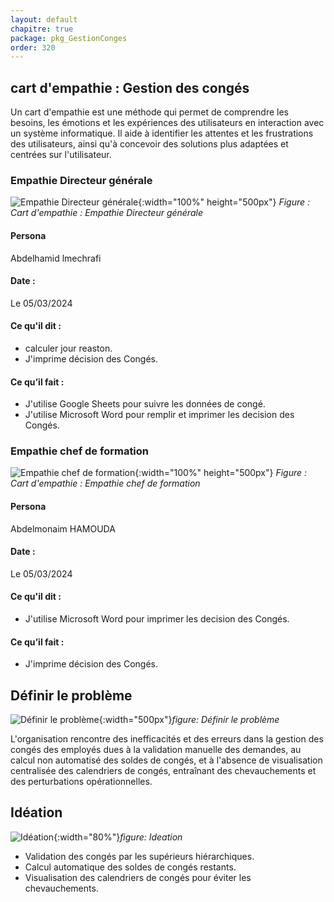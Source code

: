 ```yaml
---
layout: default
chapitre: true
package: pkg_GestionConges
order: 320
---
```


<!-- new slide -->

## cart d'empathie : Gestion des congés

<!-- note -->

Un cart d'empathie est une méthode qui permet de comprendre les besoins, les émotions et les expériences des utilisateurs en interaction avec un système informatique.
Il aide à identifier les attentes et les frustrations des utilisateurs, ainsi qu'à concevoir des solutions plus adaptées et centrées sur l'utilisateur.

<!-- new slide -->

### Empathie Directeur générale

![Empathie Directeur générale](/gestion-personnels/diagrammes/pkg_GestionConges/empathie-Directeur_pkg_GestionConge.svg){:width="100%" height="500px"}
_Figure : Cart d'empathie : Empathie Directeur générale_

<!-- note -->

#### Persona

Abdelhamid lmechrafi

#### Date :

Le 05/03/2024

#### Ce qu'il dit :

- calculer jour reaston.
- J'imprime décision des Congés.

#### Ce qu’il fait :

- J'utilise Google Sheets pour suivre les données de congé.
- J'utilise Microsoft Word pour remplir et imprimer les decision des Congés.

<!-- new slide -->

### Empathie chef de formation

![Empathie chef de formation](/gestion-personnels/diagrammes/pkg_GestionConges/empathie-chef_de_formation_pkg_GestionConge.svg){:width="100%" height="500px"}
_Figure : Cart d'empathie : Empathie chef de formation_

<!-- note -->

#### Persona

Abdelmonaim HAMOUDA

#### Date :

Le 05/03/2024

#### Ce qu'il dit :

- J'utilise Microsoft Word pour imprimer les decision des Congés.

#### Ce qu’il fait :

- J'imprime décision des Congés.

## Définir le problème

![Définir le problème](/gestion-personnels/pkg_GestionConges/besoin/images/problem.jpg){:width="500px"}_figure: Définir le problème_

L'organisation rencontre des inefficacités et des erreurs dans la gestion des congés des employés dues à la validation manuelle des demandes, au calcul non automatisé des soldes de congés, et à l'absence de visualisation centralisée des calendriers de congés, entraînant des chevauchements et des perturbations opérationnelles.

<!-- new slide -->

## Idéation

![Idéation](/gestion-personnels/pkg_GestionConges/analyse/images/ideation.jpg){:width="80%"}_figure: Ideation_

<!-- note -->

- Validation des congés par les supérieurs hiérarchiques.
- Calcul automatique des soldes de congés restants.
- Visualisation des calendriers de congés pour éviter les chevauchements.
